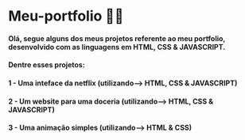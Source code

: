 # Meu-portfolio 🔷🔶

#### Olá, segue alguns dos meus projetos referente ao meu portfolio, desenvolvido com as linguagens em HTML, CSS & JAVASCRIPT.
#### Dentre esses projetos: 
#### 1 - Uma inteface da netflix (utilizando--> HTML, CSS & JAVASCRIPT)
#### 2 - Um website para uma doceria (utilizando--> HTML, CSS & JAVASCRIPT)
#### 3 - Uma animação simples (utilizando--> HTML & CSS)
